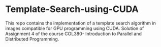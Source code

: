 # Template-Search-using-CUDA
This repo contains the implementation of a template search algorithm in images compatible for GPU programming using CUDA. Solution of Assignment 4 of the course COL380- Introduction to Parallel and Distributed Programming.

